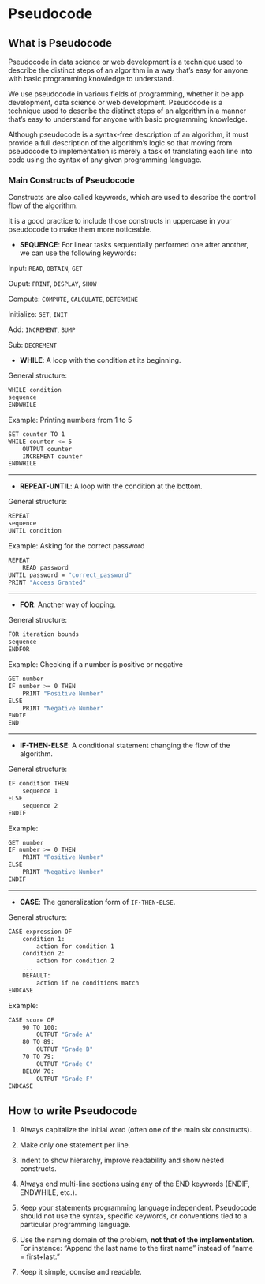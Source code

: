 # Pseudocode

## What is Pseudocode

Pseudocode in data science or web development is a technique used to describe the distinct steps of an algorithm in a way that’s easy for anyone with basic programming knowledge to understand.

We use pseudocode in various fields of programming, whether it be app development, data science or web development. Pseudocode is a technique used to describe the distinct steps of an algorithm in a manner that’s easy to understand for anyone with basic programming knowledge. 

Although pseudocode is a syntax-free description of an algorithm, it must provide a full description of the algorithm’s logic so that moving from pseudocode to implementation is merely a task of translating each line into code using the syntax of any given programming language.

### Main Constructs of Pseudocode

Constructs are also called keywords, which are used to describe the control flow of the algorithm.

It is a good practice to include those constructs in uppercase in your pseudocode to make them more noticeable.

- **SEQUENCE**: For linear tasks sequentially performed one after another, we can use the following keywords:

Input: `READ`, `OBTAIN`, `GET`

Ouput: `PRINT`, `DISPLAY`, `SHOW`

Compute: `COMPUTE`, `CALCULATE`, `DETERMINE`

Initialize: `SET`, `INIT`

Add: `INCREMENT`, `BUMP`

Sub: `DECREMENT`


- **WHILE**: A loop with the condition at its beginning.

General structure:

```Bash
WHILE condition
sequence
ENDWHILE
```

Example: Printing numbers from 1 to 5

```Bash
SET counter TO 1
WHILE counter <= 5
    OUTPUT counter
    INCREMENT counter
ENDWHILE

```


---

- **REPEAT-UNTIL**: A loop with the condition at the bottom.

General structure:

```Bash
REPEAT
sequence
UNTIL condition

```

Example: Asking for the correct password

```Bash
REPEAT
    READ password
UNTIL password = "correct_password"
PRINT "Access Granted"
```

---

- **FOR**: Another way of looping.

General structure:

```Bash
FOR iteration bounds
sequence
ENDFOR
```

Example: Checking if a number is positive or negative

```Bash
GET number
IF number >= 0 THEN
    PRINT "Positive Number"
ELSE
    PRINT "Negative Number"
ENDIF
END
```

---

- **IF-THEN-ELSE**: A conditional statement changing the flow of the algorithm.

General structure:

```Bash
IF condition THEN
    sequence 1
ELSE
    sequence 2
ENDIF
```

Example: 

```Bash
GET number
IF number >= 0 THEN
    PRINT "Positive Number"
ELSE
    PRINT "Negative Number"
ENDIF

```

---

- **CASE**: The generalization form of `IF-THEN-ELSE`. 

General structure:

```Bash
CASE expression OF
    condition 1:
        action for condition 1
    condition 2:
        action for condition 2
    ...
    DEFAULT:
        action if no conditions match
ENDCASE
```
Example:

```Bash
CASE score OF
    90 TO 100:
        OUTPUT "Grade A"
    80 TO 89:
        OUTPUT "Grade B"
    70 TO 79:
        OUTPUT "Grade C"
    BELOW 70:
        OUTPUT "Grade F"
ENDCASE

```

## How to write Pseudocode
1. Always capitalize the initial word (often one of the main six constructs).

2. Make only one statement per line.

3. Indent to show hierarchy, improve readability and show nested constructs.

4. Always end multi-line sections using any of the END keywords (ENDIF, ENDWHILE, etc.).

5. Keep your statements programming language independent. Pseudocode should not use the syntax, specific keywords, or conventions tied to a particular programming language.

6. Use the naming domain of the problem, **not that of the implementation**. For instance: “Append the last name to the first name” instead of “name = first+last.”

7. Keep it simple, concise and readable.